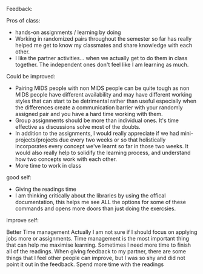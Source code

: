 Feedback:

Pros of class:

- hands-on assignments / learning by doing
- Working in randomized pairs throughout the semester so far has really helped me get to know my classmates and share knowledge with each other.
- I like the partner activities... when we actually get to do them in class together. The independent ones don't feel like I am learning as much.

Could be improved:

- Pairing MIDS people with non MIDS people can be quite tough as non MIDS people have different availability and may have different working styles that can start to be detrimental rather than useful especially when the differences create a communication barrier with your randomly assigned pair and you have a hard time working with them.
- Group assignments should be more than individual ones. It's time effective as discussions solve most of the doubts.
- In addition to the assignments, I would really appreciate if we had mini-projects/projects due every two weeks or so that holistically incorporates every concept we've learnt so far in those two weeks. It would also really help to solidify the learning process, and understand how two concepts work with each other.
- More time to work in class

good self:

- Giving the readings time
- I am thinking critically about the libraries by using the offical documentation, this helps me see ALL the options for some of these commands and opens more doors than just doing the exercsies.

improve self:

Better Time management
Actually I am not sure if I should focus on applying jobs more or assignments.
Time management is the most important thing that can help me maximise learning.
Sometimes I need more time to finish all of the readings. When giving feedback to my partner, there are some things that I feel other people can improve, but I was so shy and did not point it out in the feedback.
Spend more time with the readings
